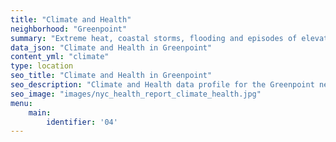 ```yaml
---
title: "Climate and Health"
neighborhood: "Greenpoint"
summary: "Extreme heat, coastal storms, flooding and episodes of elevated ozone are climate-related hazards that may increase with climate change and have important public health impacts in New York City. Extreme weather can cause power outages, which also threaten public health. This report provides neighborhood indicators of climate-related hazards, vulnerability and health impacts."
data_json: "Climate and Health in Greenpoint"
content_yml: "climate"
type: location
seo_title: "Climate and Health in Greenpoint"
seo_description: "Climate and Health data profile for the Greenpoint neighborhood of NYC."
seo_image: "images/nyc_health_report_climate_health.jpg"
menu:
    main:
        identifier: '04'
---
```

